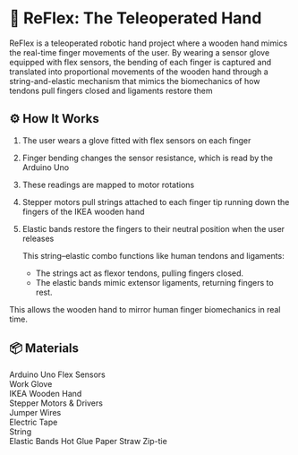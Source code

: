 # 🦾 ReFlex: The Teleoperated Hand 
ReFlex is a teleoperated robotic hand project where a wooden hand mimics the real-time finger movements of the user. By wearing a sensor glove equipped with flex sensors, the bending of each finger is captured and translated into proportional movements of the wooden hand through a string-and-elastic mechanism that mimics the biomechanics of how tendons pull fingers closed and ligaments restore them

## ⚙️ How It Works

1. The user wears a glove fitted with flex sensors on each finger
2. Finger bending changes the sensor resistance, which is read by the Arduino Uno
3. These readings are mapped to motor rotations
4. Stepper motors pull strings attached to each finger tip running down the fingers of the IKEA wooden hand
5. Elastic bands restore the fingers to their neutral position when the user releases

    This string–elastic combo functions like human tendons and ligaments:
    - The strings act as flexor tendons, pulling fingers closed.
    - The elastic bands mimic extensor ligaments, returning fingers to rest.

This allows the wooden hand to mirror human finger biomechanics in real time.

## 📦 Materials
  Arduino Uno 
  Flex Sensors  
  Work Glove  
  IKEA Wooden Hand  
  Stepper Motors & Drivers  
  Jumper Wires   
  Electric Tape  
  String  
  Elastic Bands
  Hot Glue
  Paper Straw
  Zip-tie
  
